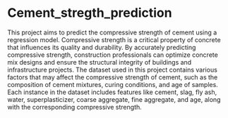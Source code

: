 # Cement_stregth_prediction
This project aims to predict the compressive strength of cement using a regression model. Compressive strength is a critical property of concrete that influences its quality and durability. By accurately predicting compressive strength, construction professionals can optimize concrete mix designs and ensure the structural integrity of buildings and infrastructure projects.
The dataset used in this project contains various factors that may affect the compressive strength of cement, such as the composition of cement mixtures, curing conditions, and age of samples. Each instance in the dataset includes features like cement, slag, fly ash, water, superplasticizer, coarse aggregate, fine aggregate, and age, along with the corresponding compressive strength.
